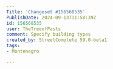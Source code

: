 ```yaml
---
Title: 'Changeset #156568535'
PublishDate: 2024-09-13T11:58:39Z
id: 156568535
user: TheTreeofPasts
comment: Specify building types
created_by: StreetComplete 59.0-beta1
tags:
- Montenegro

---
```

